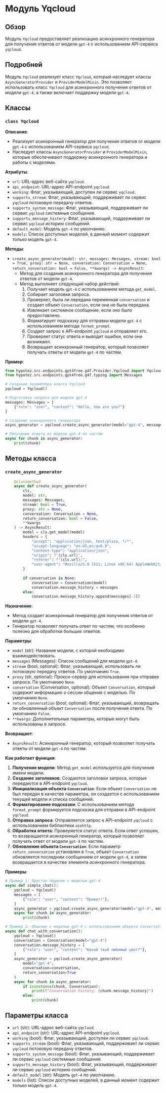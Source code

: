 # Модуль Yqcloud
## Обзор
Модуль `Yqcloud` предоставляет реализацию асинхронного генератора для получения ответов от модели `gpt-4` с использованием API-сервиса `yqcloud`. 

## Подробней
Модуль `Yqcloud` реализует класс `Yqcloud`, который наследует классы `AsyncGeneratorProvider` и `ProviderModelMixin`. Это позволяет использовать класс `Yqcloud` для асинхронного получения ответов от модели `gpt-4`, а также  включает поддержку модели `gpt-4`.

## Классы

### `class Yqcloud`

**Описание**:
- Реализует асинхронный генератор для получения ответов от модели `gpt-4` с использованием API-сервиса `yqcloud`.
- Наследует классы `AsyncGeneratorProvider` и `ProviderModelMixin`, которые обеспечивают поддержку асинхронного генератора и работы с моделями.

**Атрибуты**:

- `url`: URL-адрес веб-сайта `yqcloud`.
- `api_endpoint`: URL-адрес API-endpoint `yqcloud`.
- `working`: Флаг, указывающий, доступен ли сервис `yqcloud`.
- `supports_stream`: Флаг, указывающий, поддерживает ли сервис `yqcloud` потоковую передачу ответов.
- `supports_system_message`: Флаг, указывающий, поддерживает ли сервис `yqcloud` системные сообщения.
- `supports_message_history`: Флаг, указывающий, поддерживает ли сервис `yqcloud` историю сообщений.
- `default_model`:  Модель `gpt-4` по умолчанию.
- `models`: Список доступных моделей, в данный момент содержит только модель `gpt-4`.

**Методы**:

- `create_async_generator(model: str, messages: Messages, stream: bool = True, proxy: str = None, conversation: Conversation = None, return_conversation: bool = False, **kwargs) -> AsyncResult`:
    - Метод для создания асинхронного генератора для получения ответов от модели `gpt-4`.
    - Метод выполняет следующий набор действий:
        1. Получает модель `gpt-4` с использованием метода `get_model`.
        2. Собирает заголовки запроса.
        3. Проверяет, была ли передана переменная `conversation` и создает объект `Conversation`, если она не была передана.
        4. Извлекает системное сообщение, если оно было предоставлено.
        5. Форматирует подсказку для отправки модели `gpt-4` с использованием метода `format_prompt`.
        6. Создает запрос к API-endpoint `yqcloud` и отправляет его.
        7. Проверяет статус ответа и выводит ошибки, если они возникают.
        8. Возвращает асинхронный генератор, который позволяет получать ответы от модели `gpt-4` по частям.

**Пример**:

```python
from hypotez.src.endpoints.gpt4free.g4f.Provider.Yqcloud import Yqcloud
from hypotez.src.endpoints.gpt4free.g4f.typing import Messages

# Создание экземпляра класса Yqcloud
yqcloud = Yqcloud()

# Подготовка запроса для модели gpt-4
messages: Messages = [
    {"role": "user", "content": "Hello, how are you?"}
]

# Создание асинхронного генератора
async_generator = yqcloud.create_async_generator(model="gpt-4", messages=messages)

# Получение ответа от модели gpt-4 по частям
async for chunk in async_generator:
    print(chunk) 
```
## Методы класса

### `create_async_generator`

```python
    @classmethod
    async def create_async_generator(
        cls,
        model: str,
        messages: Messages,
        stream: bool = True,
        proxy: str = None,
        conversation: Conversation = None,
        return_conversation: bool = False,
        **kwargs
    ) -> AsyncResult:      
        model = cls.get_model(model)
        headers = {
            "accept": "application/json, text/plain, */*",
            "accept-language": "en-US,en;q=0.9",
            "content-type": "application/json",
            "origin": f"{cls.url}",
            "referer": f"{cls.url}/",
            "user-agent": "Mozilla/5.0 (X11; Linux x86_64) AppleWebKit/537.36 (KHTML, like Gecko) Chrome/131.0.0.0 Safari/537.36"
        }
        
        if conversation is None:
            conversation = Conversation(model)
            conversation.message_history = messages
        else:
            conversation.message_history.append(messages[-1])
```

**Назначение**: 
- Метод создает асинхронный генератор для получения ответов от модели `gpt-4`.
- Генератор позволяет получать ответ по частям, что особенно полезно для обработки больших ответов.

**Параметры**:

- `model` (str):  Название модели, с которой необходимо взаимодействовать.
- `messages` (Messages): Список сообщений для модели `gpt-4`.
- `stream` (bool, optional): Флаг, указывающий, использовать ли потоковую передачу ответов. По умолчанию `True`.
- `proxy` (str, optional): Прокси-сервер для использования при отправке запроса. По умолчанию `None`.
- `conversation` (Conversation, optional):  Объект `Conversation`, который содержит информацию о сессии общения с моделью. По умолчанию `None`.
- `return_conversation` (bool, optional): Флаг, указывающий, возвращать ли обновленный объект `Conversation` после получения ответа. По умолчанию `False`.
- `**kwargs`: Дополнительные параметры, которые могут быть использованы в запросе.

**Возвращает**: 
- `AsyncResult`: Асинхронный генератор, который позволяет получать ответы от модели `gpt-4` по частям.

**Как работает функция**:

1. **Получение модели**: Метод `get_model` используется для получения имени модели.
2. **Создание заголовков**: Создаются заголовки запроса, которые передаются в API-endpoint `yqcloud`.
3. **Инициализация объекта `Conversation`**:  Если объект `Conversation` не был передан в качестве параметра, он создается с использованием текущей модели и списка сообщений.
4. **Форматирование подсказки**:  С использованием метода `format_prompt` формируется подсказка для отправки в API-endpoint `yqcloud`.
5. **Отправка запроса**:  Отправляется запрос к API-endpoint `yqcloud` с использованием библиотеки `aiohttp`.
6. **Обработка ответа**: Проверяется статус ответа. Если ответ успешен, то возвращается асинхронный генератор, который позволяет получать ответ от модели `gpt-4` по частям.
7. **Обновление объекта `Conversation`**:  Если параметр `return_conversation` установлен в `True`, объект `Conversation` обновляется последним сообщением от модели `gpt-4`, а затем возвращается в качестве элемента асинхронного генератора.

**Примеры**:

```python
# Пример 1: Простое общение с моделью gpt-4
async def simple_chat():
    yqcloud = Yqcloud()
    messages = [
        {"role": "user", "content": "Привет!"},
    ]
    async_generator = yqcloud.create_async_generator(model="gpt-4", messages=messages)
    async for chunk in async_generator:
        print(chunk)

# Пример 2: Общение с моделью gpt-4 с использованием объекта Conversation
async def chat_with_conversation():
    yqcloud = Yqcloud()
    conversation = Conversation(model="gpt-4")
    conversation.message_history = [
        {"role": "user", "content": "Какой твой любимый цвет?"},
    ]
    async_generator = yqcloud.create_async_generator(
        model="gpt-4", 
        conversation=conversation, 
        return_conversation=True
    )
    async for chunk in async_generator:
        if isinstance(chunk, Conversation):
            print(f"Conversation history: {chunk.message_history}")
        else:
            print(chunk)
```

## Параметры класса

- `url` (str): URL-адрес веб-сайта `yqcloud`.
- `api_endpoint` (str): URL-адрес API-endpoint `yqcloud`.
- `working` (bool): Флаг, указывающий, доступен ли сервис `yqcloud`.
- `supports_stream` (bool): Флаг, указывающий, поддерживает ли сервис `yqcloud` потоковую передачу ответов.
- `supports_system_message` (bool): Флаг, указывающий, поддерживает ли сервис `yqcloud` системные сообщения.
- `supports_message_history` (bool): Флаг, указывающий, поддерживает ли сервис `yqcloud` историю сообщений.
- `default_model` (str): Модель `gpt-4` по умолчанию.
- `models` (list): Список доступных моделей, в данный момент содержит только модель `gpt-4`.


```markdown